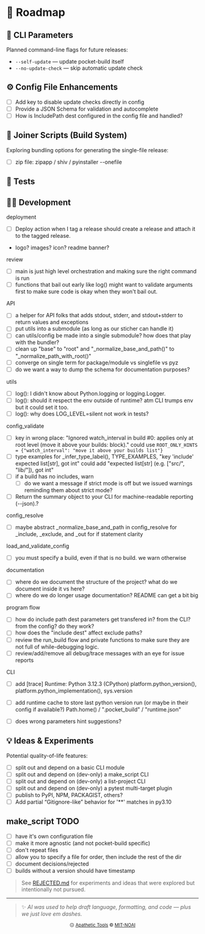 <!-- Roadmap.md -->
# 🧭 Roadmap

## 🧰 CLI Parameters
Planned command-line flags for future releases:

- `--self-update` — update pocket-build itself
- `--no-update-check` — skip automatic update check

## ⚙️ Config File Enhancements

- [ ] Add key to disable update checks directly in config
- [ ] Provide a JSON Schema for validation and autocomplete
- [ ] How is IncludePath dest configured in the config file and handled?

## 🧩 Joiner Scripts (Build System)
Exploring bundling options for generating the single-file release:

- [ ] zip file: zipapp / shiv / pyinstaller --onefile

## 🧪 Tests


## 🧑‍💻 Development


deployment
  - [ ] Deploy action when I tag a release should create a release and attach it to the tagged release.
  - logo? images? icon? readme banner?

review
  - [ ] main is just high level orchestration and making sure the right command is run
  - [ ] functions that bail out early like log() might want to validate arguments first to make sure code is okay when they won't bail out.

API
  - [ ] a helper for API folks that adds stdout, stderr, and stdout+stderr to return values and exceptions
  - [ ] put utils into a submodule (as long as our sticher can handle it)
  - [ ] can utils/config be made into a single submodule? how does that play with the bundler?
  - [ ] clean up "base" to "root" and "_normalize_base_and_path()" to "_normalize_path_with_root()"
  - [ ] converge on single term for package/module vs singlefile vs pyz
  - [ ] do we want a way to dump the schema for documentation purposes?

utils
  - [ ] log(): I didn't know about Python.logging or logging.Logger.
  - [ ] log(): should it respect the env outside of runtime? atm CLI trumps env but it could set it too.
  - [ ] log(): why does LOG_LEVEL=silent not work in tests?

config_validate
  - [ ] key in wrong place: "Ignored watch_interval in build #0: applies only at root level (move it above your builds: block)." could use `ROOT_ONLY_HINTS = {"watch_interval": "move it above your builds list"}`
  - [ ] type examples for _infer_type_label(), TYPE_EXAMPLES, "key 'include' expected list[str], got int" could add "expected list[str] (e.g. ["src/", "lib/"]), got int"
  - [ ] if a build has no includes, warn
    - [ ] do we want a message if strict mode is off but we issued warnings reminding them about strict mode?
  - [ ] Return the summary object to your CLI for machine-readable reporting (--json).?

config_resolve
  - [ ] maybe abstract _normalize_base_and_path in config_resolve for _include, _exclude, and _out for if statement clarity

load_and_validate_config
  - [ ] you must specify a build, even if that is no build. we warn otherwise

documentation
  - [ ] where do we document the structure of the project? what do we document inside it vs here?
  - [ ] where do we do longer usage documentation? README can get a bit big

program flow
  - [ ] how do include path dest parameters get transfered in? from the CLI? from the config? do they work?
  - [ ] how does the "include dest" affect exclude paths?
  - [ ] review the run_build flow and private functions to make sure they are not full of while-debugging logic.
  - [ ] review/add/remove all debug/trace messages with an eye for issue reports

CLI
  - [ ] add [trace] Runtime: Python 3.12.3 (CPython)
      platform.python_version(), platform.python_implementation(), sys.version
  - [ ] add runtime cache to store last python version run (or maybe in their config if available?)
      Path.home() / ".pocket_build" / "runtime.json"
  - [ ] does wrong parameters hint suggestions?


## 💡 Ideas & Experiments
Potential quality-of-life features:

- [ ] split out and depend on a basic CLI module
- [ ] split out and depend on (dev-only) a make_script CLI
- [ ] split out and depend on (dev-only) a list-project CLI
- [ ] split out and depend on (dev-only) a pytest multi-target plugin
- [ ] publish to PyPI, NPM, PACKAGIST, others?
- [ ] Add partial “Gitignore-like” behavior for '**' matches in py3.10

## make_script TODO

- [ ] have it's own configuration file
- [ ] make it more agnostic (and not pocket-build specific)
- [ ] don't repeat files
- [ ] allow you to specify a file for order, then include the rest of the dir
- [ ] document decisions/rejected
- [ ] builds without a version should have timestamp

> See [REJECTED.md](REJECTED.md) for experiments and ideas that were explored but intentionally not pursued.

---

> ✨ *AI was used to help draft language, formatting, and code — plus we just love em dashes.*

<p align="center">
  <sub>😐 <a href="https://apathetic-tools.github.io/">Apathetic Tools</a> © <a href="./LICENSE">MIT-NOAI</a></sub>
</p>
